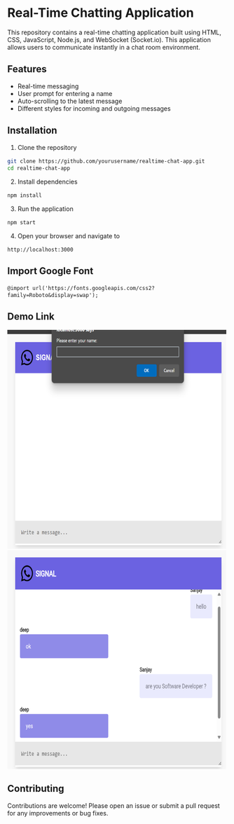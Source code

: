 # Real-Time Chatting Application
This repository contains a real-time chatting application built using HTML, CSS, JavaScript, Node.js, and WebSocket (Socket.io). This application allows users to communicate instantly in a chat room environment.

## Features
- Real-time messaging
- User prompt for entering a name
- Auto-scrolling to the latest message
- Different styles for incoming and   outgoing messages

## Installation
1) Clone the repository
```bash
git clone https://github.com/yourusername/realtime-chat-app.git
cd realtime-chat-app
```
2) Install dependencies
```bash
npm install
```
3) Run the application
```bash
npm start
```

4) Open your browser and navigate to
```
http://localhost:3000
```
## Import Google Font
```
@import url('https://fonts.googleapis.com/css2?family=Roboto&display=swap');
```

## Demo Link
<img src="https://github.com/sanjaraiy/Chatting_App/blob/main/Images/src1.png" width=500px height=500px/> <br/>
<img src="https://github.com/sanjaraiy/Chatting_App/blob/main/Images/src2.png" width=500px height=500px/>

## Contributing
Contributions are welcome! Please open an issue or submit a pull request for any improvements or bug fixes.
